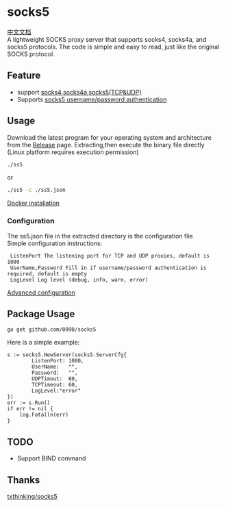 # socks5
[中文文档](doc/README_zh.md)<br>
A lightweight SOCKS proxy server that supports socks4, socks4a, and socks5 protocols. The code is simple and easy to read, just like the original SOCKS protocol.

## Feature
* support [socks4](doc/SOCKS4.protocol.txt),[socks4a](doc/socks4A.protocol.txt),[socks5(TCP&UDP)](doc/rfc1928.txt)
* Supports [socks5 username/password authentication](doc/rfc1929.txt)

## Usage
Download the latest program for your operating system and architecture from the [Release](https://github.com/0990/socks5/releases) page.
Extracting,then execute the binary file directly (Linux platform requires execution permission)<br>
```bash
./ss5
```
or
```bash
./ss5 -c ./ss5.json
```
[Docker installation](doc/docker.md)

### Configuration
The ss5.json file in the extracted directory is the configuration file<br>
Simple configuration instructions:  
 ```
  ListenPort The listening port for TCP and UDP proxies, default is 1080
  UserName,Password Fill in if username/password authentication is required, default is empty
  LogLevel Log level (debug, info, warn, error)
``` 
[Advanced configuration](doc/config.md)
## Package Usage
```
go get github.com/0990/socks5  
```
Here is a simple example:
```
s := socks5.NewServer(socks5.ServerCfg{
	    ListenPort: 1080,
	    UserName:   "",
	    Password:   "",
	    UDPTimout:  60,
	    TCPTimeout: 60,
	    LogLevel:"error"
})
err := s.Run()
if err != nil {
	log.Fatalln(err)
}
```
## TODO
* Support BIND command

## Thanks
[txthinking/socks5](https://github.com/txthinking/socks5)  

